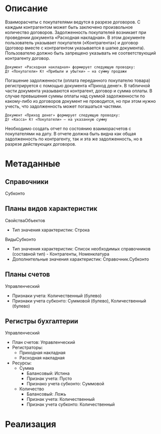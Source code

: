 
# Описание

Взаиморасчеты с покупателями ведутся в разрезе договоров. С каждым контрагентом может быть заключено произвольное количество договоров. Задолженность покупателей возникает при проведении документа «Расходная накладная». В этом документе пользователь указывает покупателя («Контрагента») и договор (договор вместе с контрагентом указывается в шапке документа). Пользователю должно быть запрещено указывать не соответствующий контрагенту договор. 

```
Документ «Расходная накладная» формирует следующую проводку: 
Дт «Покупатели» Кт «Прибыли и убытки» – на сумму продажи
```

Погашение задолженности (оплата переданного покупателю товара) регистрируется с помощью документа «Приход денег». В табличной части документа указываются контрагент, договор и сумма оплаты. В случае превышения суммы оплаты над суммой задолженности по какому-либо из договоров документ не проводится, но при этом нужно учесть, что задолженность может погашаться частями.

```
Документ «Приход денег» формирует следующую проводку: 
Дт «Касса» Кт «Покупатели» – на указанную сумму
```
 

Необходимо создать отчет по состоянию взаиморасчетов с покупателями на дату. В отчете должна быть видна как общая задолженность по контрагенту, так и эта же задолженность, но в разрезе действующих договоров.

# Метаданные

## Справочники

Субконто

## Планы видов характеристик

СвойстваОбъектов
- Тип значения характеристик: Строка

ВидыСубконто
- Тип значения характеристик: Список необходимых справочников (составной тип) - Контрагенты, Номенклатура
- Дополнительные значения характеристик: Справочник.Субконто

## Планы счетов

Управленческий
- Признаки учета: Количественный (булево)
- Признаки учета субконто: Суммовой (булево), Количественный (булево)

## Регистры бухгалтерии

Управленческий
- План счетов: Управленческий
- Регистраторы:
	- Приходная накладная
	- Расходная накладная
- Ресурсы:
	- Сумма
		- Балансовый: Истина
		- Признак учета: Пусто
		- Признако учета субконто: Суммовой
	- Количество
		- Балансовый: Ложь
		- Признак учета: Количественный
		- Признак учета субконто: Количественный

# Реализация

